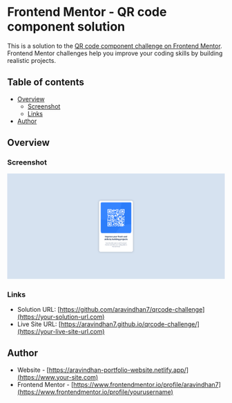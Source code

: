 # Frontend Mentor - QR code component solution

This is a solution to the [QR code component challenge on Frontend Mentor](https://www.frontendmentor.io/challenges/qr-code-component-iux_sIO_H). Frontend Mentor challenges help you improve your coding skills by building realistic projects. 

## Table of contents

- [Overview](#overview)
  - [Screenshot](#screenshot)
  - [Links](#links)
- [Author](#author)


## Overview

### Screenshot

![](./images/Screenshot.png)

### Links

- Solution URL: [https://github.com/aravindhan7/qrcode-challenge](https://your-solution-url.com)
- Live Site URL: [https://aravindhan7.github.io/qrcode-challenge/](https://your-live-site-url.com)


## Author

- Website - [https://aravindhan-portfolio-website.netlify.app/](https://www.your-site.com)
- Frontend Mentor - [https://www.frontendmentor.io/profile/aravindhan7](https://www.frontendmentor.io/profile/yourusername)

